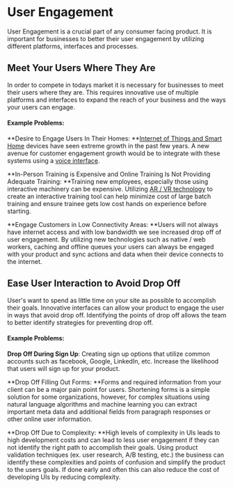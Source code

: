# User Engagement

User Engagement is a crucial part of any consumer facing product. It is important for businesses to better their user engagement by utilizing different platforms, interfaces and processes.

## Meet Your Users Where They Are

In order to compete in todays market it is necessary for businesses to meet their users where they are. This requires innovative use of multiple platforms and interfaces to expand the reach of your business and the ways your users can engage.

#### Example Problems:

**Desire to Engage Users In Their Homes: **[Internet of Things and Smart Home](/interaction-tech/hardware-wearables-and-internet-of-things.md) devices have seen extreme growth in the past few years. A new avenue for customer engagement growth would be to integrate with these systems using a [voice interface](/interaction-tech/voice.md).

**In-Person Training is Expensive and Online Training Is Not Providing Adequate Training: **Training new employees, especially those using interactive machinery can be expensive. Utilizing [AR / VR technology](/interaction-tech/augmented-reality-and-virtual-reality.md) to create an interactive training tool can help minimize cost of large batch training and ensure trainee gets low cost hands on experience before starting. 

**Engage Customers in Low Connectivity Areas: **Users will not always have internet access and with low bandwidth we see increased drop off of user engagement. By utilizing new technologies such as native / web workers, caching and offline queues your users can always be engaged with your product and sync actions and data when their device connects to the internet.

## Ease User Interaction to Avoid Drop Off

User's want to spend as little time on your site as possible to accomplish their goals. Innovative interfaces can allow your product to engage the user in ways that avoid drop off. Identifying the points of drop off allows the team to better identify strategies for preventing drop off.

#### Example Problems:

**Drop Off During Sign Up**: Creating sign up options that utilize common accounts such as facebook, Google, LinkedIn, etc. Increase the likelihood that users will sign up for your product.

**Drop Off Filling Out Forms: **Forms and required information from your client can be a major pain point for users. Shortening forms is a simple solution for some organizations, however, for complex situations using natural language algorithms and machine learning you can extract important meta data and additional fields from paragraph responses or other online user information.

**Drop Off Due to Complexity: **High levels of complexity in UIs leads to high development costs and can lead to less user engagement if they can not identify the right path to accomplish their goals. Using product validation techniques \(ex. user research, A/B testing, etc.\) the business can identify these complexities and points of confusion and simplify the product to the users goals. If done early and often this can also reduce the cost of developing UIs by reducing complexity.

